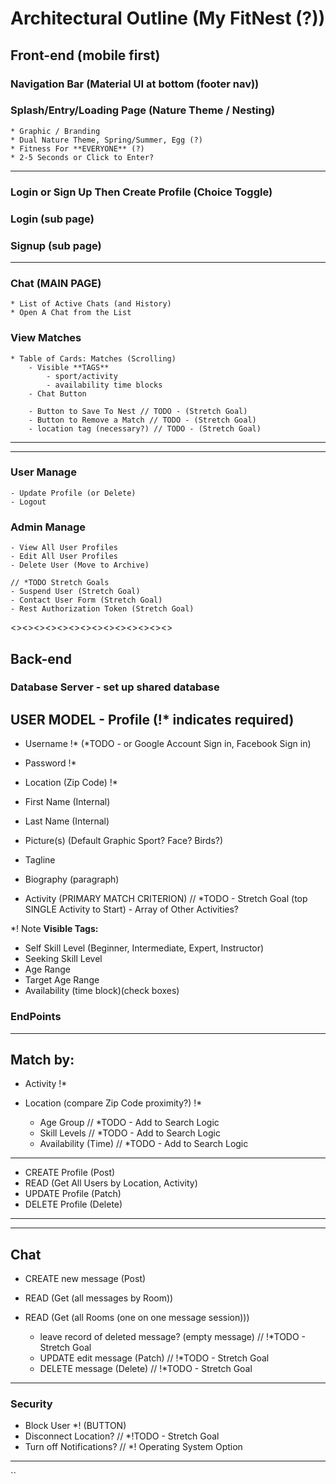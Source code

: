 # Architectural Outline (My FitNest (?))

## Front-end (mobile first)

### Navigation Bar (Material UI at bottom (footer nav))

### Splash/Entry/Loading Page (Nature Theme / Nesting)
    * Graphic / Branding
    * Dual Nature Theme, Spring/Summer, Egg (?)
    * Fitness For **EVERYONE** (?)
    * 2-5 Seconds or Click to Enter?
---

### Login or Sign Up Then Create Profile (Choice Toggle)
### Login (sub page)
### Signup (sub page)
    
---
### Chat (MAIN PAGE)
    * List of Active Chats (and History)
    * Open A Chat from the List

### View Matches
    * Table of Cards: Matches (Scrolling)
        - Visible **TAGS**
            - sport/activity
            - availability time blocks
        - Chat Button

        - Button to Save To Nest // TODO - (Stretch Goal)
        - Button to Remove a Match // TODO - (Stretch Goal)
        - location tag (necessary?) // TODO - (Stretch Goal)
---

---

### User Manage 
    - Update Profile (or Delete)
    - Logout

### Admin Manage 
    - View All User Profiles
    - Edit All User Profiles
    - Delete User (Move to Archive)

    // *TODO Stretch Goals 
    - Suspend User (Stretch Goal)
    - Contact User Form (Stretch Goal)
    - Rest Authorization Token (Stretch Goal)


<><><><><><><><><><><><><><>
## Back-end
### Database Server - set up shared database

## USER MODEL - Profile (!* indicates required)
* Username !*
     (*TODO - or Google Account Sign in, Facebook Sign in)
* Password !*
* Location (Zip Code) !*

* First Name (Internal)
* Last Name (Internal)
* Picture(s) (Default Graphic Sport? Face? Birds?)
* Tagline
* Biography (paragraph)

* Activity (PRIMARY MATCH CRITERION) // *TODO - Stretch Goal (top SINGLE Activity to Start) - Array of Other Activities?

*! Note **Visible Tags:**
* Self Skill Level (Beginner, Intermediate, Expert, Instructor)
* Seeking Skill Level
* Age Range
* Target Age Range
* Availability (time block)(check boxes)

### EndPoints
---
## Match by:
- Activity !*
- Location (compare Zip Code proximity?) !*

    - Age Group // *TODO - Add to Search Logic
    - Skill Levels // *TODO - Add to Search Logic
    - Availability (Time) // *TODO - Add to Search Logic
---
* CREATE Profile (Post) 
* READ (Get All Users by Location, Activity) 
* UPDATE Profile (Patch) 
* DELETE Profile (Delete)
---

---
## Chat
* CREATE new message (Post) 
* READ (Get (all messages by Room))
* READ (Get (all Rooms (one on one message session)))

    * leave record of deleted message? (empty message) // !*TODO - Stretch Goal
    * UPDATE edit message (Patch) // !*TODO - Stretch Goal
    * DELETE message (Delete) // !*TODO - Stretch Goal
---
### Security
* Block User *! (BUTTON)
* Disconnect Location? // *!TODO - Stretch Goal
* Turn off Notifications? // *! Operating System Option

---
``
